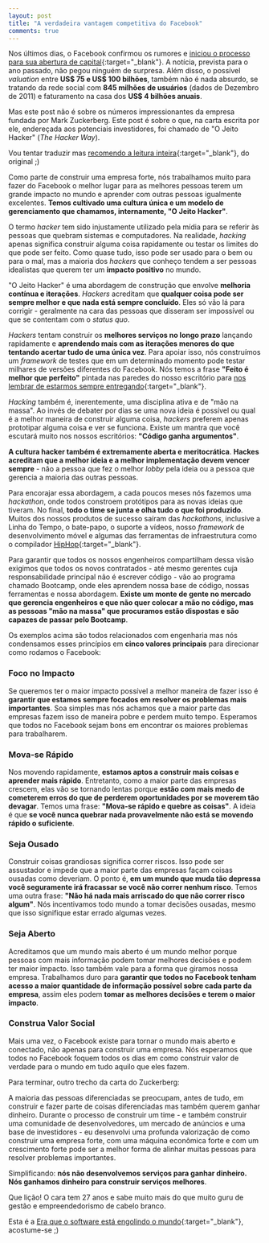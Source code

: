 ```yaml
---
layout: post
title: "A verdadeira vantagem competitiva do Facebook"
comments: true
---
```


Nos últimos dias, o Facebook confirmou os rumores e [iniciou o processo para sua abertura de capital](http://online.wsj.com/article/SB10001424052970204879004577110780078310366.html){:target="_blank"}. A notícia, prevista para o ano passado, não pegou ninguém de surpresa. Além disso, o possível _valuation_ entre __US$ 75 e US$ 100 bilhões__, também não é nada absurdo, se tratando da rede social com __845 milhões de usuários__ (dados de Dezembro de 2011) e faturamento na casa dos __US$ 4 bilhões anuais__.

Mas este post não é sobre os números impressionantes da empresa fundada por Mark Zuckerberg. Este post é sobre o que, na carta escrita por ele, endereçada aos potenciais investidores, foi chamado de "O Jeito Hacker" (_The Hacker Way_).

Vou tentar traduzir mas [recomendo a leitura inteira](http://www.wired.com/epicenter/2012/02/zuck-letter/){:target="_blank"}, do original ;)

Como parte de construir uma empresa forte, nós trabalhamos muito para fazer do Facebook o melhor lugar para as melhores pessoas terem um grande impacto no mundo e aprender com outras pessoas igualmente excelentes. __Temos cultivado uma cultura única e um modelo de gerenciamento que chamamos, internamente, "O Jeito Hacker"__.

O termo _hacker_ tem sido injustamente utilizado pela mídia para se referir às pessoas que quebram sistemas e computadores. Na realidade, _hacking_ apenas significa construir alguma coisa rapidamente ou testar os limites do que pode ser feito. Como quase tudo, isso pode ser usado para o bem ou para o mal, mas a maioria dos _hackers_ que conheço tendem a ser pessoas idealistas que querem ter um __impacto positivo__ no mundo.

"O Jeito Hacker" é uma abordagem de construção que envolve __melhoria contínua e iterações__. _Hackers_ acreditam que __qualquer coisa pode ser sempre melhor e que nada está sempre concluído__. Eles só vão lá para corrigir - geralmente na cara das pessoas que disseram ser impossível ou que se contentam com o _status quo_.

_Hackers_ tentam construir os __melhores serviços no longo prazo__ lançando rapidamente e __aprendendo mais com as iterações menores do que tentando acertar tudo de uma única vez__. Para apoiar isso, nós construímos um _framework_ de testes que em um determinado momento pode testar milhares de versões diferentes do Facebook. Nós temos a frase __"Feito é melhor que perfeito"__ pintada nas paredes do nosso escritório para [nos lembrar de estarmos sempre entregando](http://www.facebook.com/photo.php?fbid=10100230247154651&set=p.10100230247154651&type=1&theater){:target="_blank"}.

_Hacking_ também é, inerentemente, uma disciplina ativa e de "mão na massa". Ao invés de debater por dias se uma nova ideia é possível ou qual é a melhor maneira de construir alguma coisa, _hackers_ preferem apenas prototipar alguma coisa e ver se funciona. Existe um mantra que você escutará muito nos nossos escritórios: __"Código ganha argumentos"__.

__A cultura hacker também é extremamente aberta e meritocrática__. __Hackes acreditam que a melhor ideia e a melhor implementação devem vencer sempre__ - não a pessoa que fez o melhor _lobby_ pela ideia ou a pessoa que gerencia a maioria das outras pessoas.

Para encorajar essa abordagem, a cada poucos meses nós fazemos uma _hackathon_, onde todos constroem protótipos para as novas ideias que tiveram. No final, __todo o time se junta e olha tudo o que foi produzido__. Muitos dos nossos produtos de sucesso saíram das _hackathons_, inclusive a Linha do Tempo, o bate-papo, o suporte a vídeos, nosso _framework_ de desenvolvimento móvel e algumas das ferramentas de infraestrutura como o compilador [HipHop](https://github.com/facebook/hiphop-php#readme){:target="_blank"}.

Para garantir que todos os nossos engenheiros compartilham dessa visão exigimos que todos os novos contratados - até mesmo gerentes cuja responsabilidade principal não é escrever código - vão ao programa chamado Bootcamp, onde eles aprendem nossa base de código, nossas ferramentas e nossa abordagem. __Existe um monte de gente no mercado que gerencia engenheiros e que não quer colocar a mão no código, mas as pessoas "mão na massa" que procuramos estão dispostas e são capazes de passar pelo Bootcamp__.

Os exemplos acima são todos relacionados com engenharia mas nós condensamos esses princípios em __cinco valores principais__ para direcionar como rodamos o Facebook:

### Foco no Impacto

Se queremos ter o maior impacto possível a melhor maneira de fazer isso é __garantir que estamos sempre focados em resolver os problemas mais importantes__. Soa simples mas nós achamos que a maior parte das empresas fazem isso de maneira pobre e perdem muito tempo. Esperamos que todos no Facebook sejam bons em encontrar os maiores problemas para trabalharem.

### Mova-se Rápido

Nos movendo rapidamente, __estamos aptos a construir mais coisas e aprender mais rápido__. Entretanto, como a maior parte das empresas crescem, elas vão se tornando lentas porque __estão com mais medo de cometerem erros do que de perderem oportunidades por se moverem tão devagar__. Temos uma frase: __"Mova-se rápido e quebre as coisas"__. A ideia é que __se você nunca quebrar nada provavelmente não está se movendo rápido o suficiente__.

### Seja Ousado

Construir coisas grandiosas significa correr riscos. Isso pode ser assustador e impede que a maior parte das empresas façam coisas ousadas como deveriam. O ponto é, __em um mundo que muda tão depressa você seguramente irá fracassar se você não correr nenhum risco__. Temos uma outra frase: __"Não há nada mais arriscado do que não correr risco algum"__. Nós incentivamos todo mundo a tomar decisões ousadas, mesmo que isso signifique estar errado algumas vezes.

### Seja Aberto

Acreditamos que um mundo mais aberto é um mundo melhor porque pessoas com mais informação podem tomar melhores decisões e podem ter maior impacto. Isso também vale para a forma que giramos nossa empresa. Trabalhamos duro para __garantir que todos no Facebook tenham acesso a maior quantidade de informação possível sobre cada parte da empresa__, assim eles podem __tomar as melhores decisões e terem o maior impacto__.

### Construa Valor Social

Mais uma vez, o Facebook existe para tornar o mundo mais aberto e conectado, não apenas para construir uma empresa. Nós esperamos que todos no Facebook foquem todos os dias em como construir valor de verdade para o mundo em tudo aquilo que eles fazem.

Para terminar, outro trecho da carta do Zuckerberg:

A maioria das pessoas diferenciadas se preocupam, antes de tudo, em construir e fazer parte de coisas diferenciadas mas também querem ganhar dinheiro. Durante o processo de construir um time - e também construir uma comunidade de desenvolvedores, um mercado de anúncios e uma base de investidores - eu desenvolvi uma profunda valorização de como construir uma empresa forte, com uma máquina econômica forte e com um crescimento forte pode ser a melhor forma de alinhar muitas pessoas para resolver problemas importantes.

Simplificando: __nós não desenvolvemos serviços para ganhar dinheiro. Nós ganhamos dinheiro para construir serviços melhores__.

Que lição! O cara tem 27 anos e sabe muito mais do que muito guru de gestão e empreendedorismo de cabelo branco.

Esta é a [Era que o software está engolindo o mundo](http://online.wsj.com/article/SB10001424053111903480904576512250915629460.html){:target="_blank"}, acostume-se ;)

